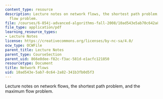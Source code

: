 ```yaml
---
content_type: resource
description: Lecture notes on network flows, the shortest path problem, and the maximum
  flow problem.
file: /courses/6-854j-advanced-algorithms-fall-2008/10ad543e5ab70c642a82341b3fb0d5f3_lec2.pdf
file_type: application/pdf
learning_resource_types:
- Lecture Notes
license: https://creativecommons.org/licenses/by-nc-sa/4.0/
ocw_type: OCWFile
parent_title: Lecture Notes
parent_type: CourseSection
parent_uid: 866e0dee-f82c-f3ac-581d-e1acfc121850
resourcetype: Document
title: Network Flows
uid: 10ad543e-5ab7-0c64-2a82-341b3fb0d5f3
---
```

Lecture notes on network flows, the shortest path problem, and the maximum flow problem.
